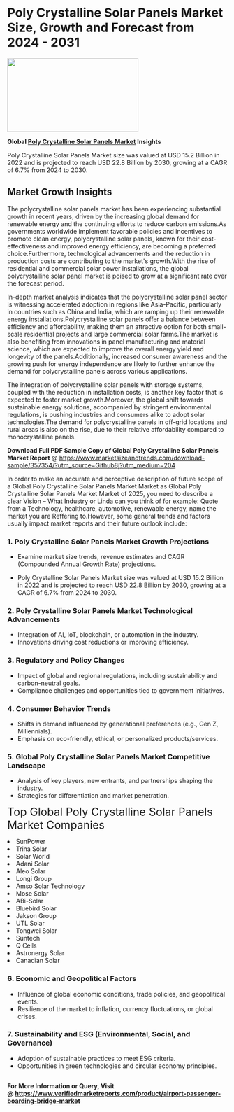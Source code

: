 <H1>Poly Crystalline Solar Panels Market Size, Growth and Forecast from 2024 - 2031</H1><img class="aligncenter size-medium wp-image-584254" src="https://thirdeyenews.in/wp-content/uploads/2024/09/Global-Market-Research-300x168.jpeg" alt="" width="300" height="168" /><p><strong>Global&nbsp;<a href="https://www.marketsizeandtrends.com/download-sample/357354/?utm_source=Github8j?utm_medium=204">Poly Crystalline Solar Panels Market</a> Insights</strong></p><p>Poly Crystalline Solar Panels Market size was valued at USD 15.2 Billion in 2022 and is projected to reach USD 22.8 Billion by 2030, growing at a CAGR of 6.7% from 2024 to 2030.</p><p><h2>Market Growth Insights</h2> <p>The polycrystalline solar panels market has been experiencing substantial growth in recent years, driven by the increasing global demand for renewable energy and the continuing efforts to reduce carbon emissions.As governments worldwide implement favorable policies and incentives to promote clean energy, polycrystalline solar panels, known for their cost-effectiveness and improved energy efficiency, are becoming a preferred choice.Furthermore, technological advancements and the reduction in production costs are contributing to the market's growth.With the rise of residential and commercial solar power installations, the global polycrystalline solar panel market is poised to grow at a significant rate over the forecast period.</p> <p>In-depth market analysis indicates that the polycrystalline solar panel sector is witnessing accelerated adoption in regions like Asia-Pacific, particularly in countries such as China and India, which are ramping up their renewable energy installations.Polycrystalline solar panels offer a balance between efficiency and affordability, making them an attractive option for both small-scale residential projects and large commercial solar farms.The market is also benefiting from innovations in panel manufacturing and material science, which are expected to improve the overall energy yield and longevity of the panels.Additionally, increased consumer awareness and the growing push for energy independence are likely to further enhance the demand for polycrystalline panels across various applications.<p>The integration of polycrystalline solar panels with storage systems, coupled with the reduction in installation costs, is another key factor that is expected to foster market growth.Moreover, the global shift towards sustainable energy solutions, accompanied by stringent environmental regulations, is pushing industries and consumers alike to adopt solar technologies.The demand for polycrystalline panels in off-grid locations and rural areas is also on the rise, due to their relative affordability compared to monocrystalline panels.</p> <p><span class=""><strong>Download Full PDF Sample Copy of Global Poly Crystalline Solar Panels Market Report</strong> @ <a href="https://www.marketsizeandtrends.com/download-sample/357354/?utm_source=Github8j?utm_medium=204" target="_blank">https://www.marketsizeandtrends.com/download-sample/357354/?utm_source=Github8j?utm_medium=204</a></span></p><p>In order to make an accurate and perceptive description of future scope of a Global&nbsp;Poly Crystalline Solar Panels Market Market as Global&nbsp;Poly Crystalline Solar Panels Market Market of 2025, you need to describe a clear Vision &ndash; What Industry or Linda can you think of for example: Quote from a Technology, healthcare, automotive, renewable energy, name the market you are Reffering to.However, some general trends and factors usually impact market reports and their future outlook include:</p><h3>1.&nbsp;<strong>Poly Crystalline Solar Panels Market Growth Projections</strong></h3><ul><li>Examine market size trends, revenue estimates and CAGR (Compounded Annual Growth Rate) projections.</li><li><p>Poly Crystalline Solar Panels Market size was valued at USD 15.2 Billion in 2022 and is projected to reach USD 22.8 Billion by 2030, growing at a CAGR of 6.7% from 2024 to 2030.</p></li></ul><h3>2.&nbsp;<strong>Poly Crystalline Solar Panels Market Technological Advancements</strong></h3><ul><li>Integration of AI, IoT, blockchain, or automation in the industry.</li><li>Innovations driving cost reductions or improving efficiency.</li></ul><h3>3.&nbsp;<strong>Regulatory and Policy Changes</strong></h3><ul><li>Impact of global and regional regulations, including sustainability and carbon-neutral goals.</li><li>Compliance challenges and opportunities tied to government initiatives.</li></ul><h3>4.&nbsp;<strong>Consumer Behavior Trends</strong></h3><ul><li>Shifts in demand influenced by generational preferences (e.g., Gen Z, Millennials).</li><li>Emphasis on eco-friendly, ethical, or personalized products/services.</li></ul><h3>5.&nbsp;<strong>Global Poly Crystalline Solar Panels Market Competitive Landscape</strong></h3><ul><li>Analysis of key players, new entrants, and partnerships shaping the industry.</li><li>Strategies for differentiation and market penetration.</li></ul><p data-pm-slice="1 1 []"><span style="color: inherit; font-family: inherit; font-size: 25px;">Top Global Poly Crystalline Solar Panels Market Companies</span></p><div class="" data-test-id=""><p><li>SunPower</li><li> Trina Solar</li><li> Solar World</li><li> Adani Solar</li><li> Aleo Solar</li><li> Longi Group</li><li> Amso Solar Technology</li><li> Mose Solar</li><li> ABi-Solar</li><li> Bluebird Solar</li><li> Jakson Group</li><li> UTL Solar</li><li> Tongwei Solar</li><li> Suntech</li><li> Q Cells</li><li> Astronergy Solar</li><li> Canadian Solar</li></p></div><h3>6.&nbsp;<strong>Economic and Geopolitical Factors</strong></h3><ul><li>Influence of global economic conditions, trade policies, and geopolitical events.</li><li>Resilience of the market to inflation, currency fluctuations, or global crises.</li></ul><h3>7.&nbsp;<strong>Sustainability and ESG (Environmental, Social, and Governance)</strong></h3><ul><li>Adoption of sustainable practices to meet ESG criteria.</li><li>Opportunities in green technologies and circular economy principles.</li></ul><h2><strong style="font-size: 14px;">For More Information or Query, Visit @&nbsp;</strong><a style="background-color: #ffffff; font-size: 14px;" href="https://www.marketsizeandtrends.com/report/poly-crystalline-solar-panels-market/" target="_blank">https://www.verifiedmarketreports.com/product/airport-passenger-boarding-bridge-market</a></h2>